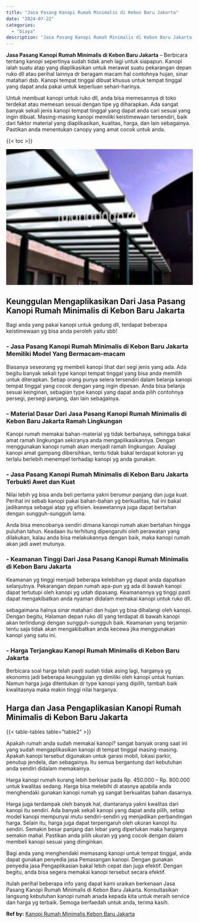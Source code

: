 ```yaml
---
title: "Jasa Pasang Kanopi Rumah Minimalis di Kebon Baru Jakarta"
date: "2024-07-22"
categories: 
  - "biaya"
description: "Jasa Pasang Kanopi Rumah Minimalis di Kebon Baru Jakarta. Itulah perihal beberapa info yang dapat kami uraikan berkenaan Jasa Pasang Kanopi Rumah Minimalis d..."
---
```


**Jasa Pasang Kanopi Rumah Minimalis di Kebon Baru Jakarta** – Berbicara tentang kanopi sepertinya sudah tidak aneh lagi untuk siapapun. Kanopi ialah suatu atap yang diaplikasikan untuk merawat suatu pekarangan depan ruko dll atau perihal lainnya dr beragam macam hal contohnya hujan, sinar matahari dsb. Kanopi tempat tinggal dibuat khusus untuk tempat tinggal yang dapat anda pakai untuk keperluan sehari-harinya.

Untuk membuat kanopi untuk ruko dll, anda bisa memesannya di toko terdekat atau memesan sesuai dengan tipe yg diharapkan. Ada sangat banyak sekali jenis kanopi tempat tinggal yang dapat anda cari sesuai yang ingin dibuat. Masing-masing kanopi memiliki keistimewaan tersendiri, baik dari faktor material yang diaplikasikan, kualitas, harga, dan lain sebagainya. Pastikan anda menentukan canopy yang amat cocok untuk anda.

{{< toc >}}

![Jasa Pasang Kanopi Rumah Minimalis di Kebon Baru Jakarta](/images/harga-kanopi-minimalis-07.png)

## Keunggulan Mengaplikasikan Dari Jasa Pasang Kanopi Rumah Minimalis di Kebon Baru Jakarta

Bagi anda yang pakai kanopi untuk gedung dll, terdapat beberapa keistimewaan yg bisa anda peroleh yaitu sbb!

### \- Jasa Pasang Kanopi Rumah Minimalis di Kebon Baru Jakarta Memiliki Model Yang Bermacam-macam

Biasanya seseorang yg membeli kanopi lihat dari segi jenis yang ada. Ada begitu banyak sekali type kanopi tempat tinggal yang bisa anda memilih untuk diterapkan. Setiap orang punya selera tersendiri dalam belanja kanopi tempat tinggal yang cocok dengan yang ingin dipesan. Anda bisa belanja sesuai keinginan, sebagian type kanopi yang dapat anda pilih contohnya persegi, persegi panjang, dan lain sebagainya.

### \- Material Dasar Dari Jasa Pasang Kanopi Rumah Minimalis di Kebon Baru Jakarta Ramah Lingkungan

Kanopi rumah memakai bahan-material yg tidak berbahaya, sehingga bakal amat ramah lingkungan sekiranya anda mengaplikasikannya. Dengan menggunakan kanopi rumah akan menjadi ramah lingkungan. Apalagi kanopi amat gampang dibersihkan, tentu tidak bakal terdapat kotoran yg terlalu berlebih menempel terhadap kanopi yg anda gunakan.

### \- Jasa Pasang Kanopi Rumah Minimalis di Kebon Baru Jakarta Terbukti Awet dan Kuat

Nilai lebih yg bisa anda beli pertama yakni berumur panjang dan juga kuat. Perihal ini sebab kanopi pakai bahan-bahan yg berkualitas, hal ini bakal jadikannya sebagai atap yg efisien. keawetannya juga dapat bertahan dengan sungguh-sungguh lama.

Anda bisa mencobanya sendiri dimana kanopi rumah akan bertahan hingga puluhan tahun. Keadaan itu terhitung dipengaruhi oleh perawatan yang dilakukan, kalau anda bisa melakukannya dengan baik, maka kanopi rumah akan jadi awet mutunya.

### \- Keamanan Tinggi Dari Jasa Pasang Kanopi Rumah Minimalis di Kebon Baru Jakarta

Keamanan yg tinggi menjadi beberapa kelebihan yg dapat anda dapatkan selanjutnya. Pekarangan depan rumah apa-pun yg ada di bawah kanopi dapat tertutupi oleh kanopi yg udah dipasang. Keamanannya yg tinggi pasti dapat mengakibatkan anda nyaman didalam memakai kanopi untuk ruko dll.

sebagaimana halnya sinar matahari dan hujan yg bisa dihalangi oleh kanopi. Dengan begitu, Halaman depan ruko dll yang terdapat di bawah kanopi akan terlindungi dengan sungguh-sungguh baik. Keamanan yang terjamin tentu saja tidak akan mengakibatkan anda kecewa jika menggunakan kanopi yang satu ini.

### \- Harga Terjangkau Kanopi Rumah Minimalis di Kebon Baru Jakarta

Berbicara soal harga telah pasti sudah tidak asing lagi, harganya yg ekonomis jadi beberapa keunggulan yg dimiliki oleh kanopi untuk hunian. Namun harga juga ditentukan dr type kanopi yang dipilih, tambah baik kwalitasnya maka makin tinggi nilai harganya.

## Harga dan Jasa Pengaplikasian Kanopi Rumah Minimalis di Kebon Baru Jakarta

{{< table-tables table="table2" >}}

Apakah rumah anda sudah memakai kanopi? sangat banyak orang saat ini yang sudah mengaplikasikan kanopi di tempat tinggal masing-masing. Apakah kanopi tersebut digunakan untuk garasi mobil, lokasi parkir, penutup jendela, dan sebagainya. Itu semua bergantung dari kebutuhan anda sendiri didalam memakainya.

Harga kanopi rumah kurang lebih berkisar pada Rp. 450.000 – Rp. 800.000 untuk kwalitas sedang. Harga bisa melebihi di atasnya apabila anda menghendaki gunakan kanopi rumah yg sangat berkualitas bahan dasarnya.

Harga juga terdampak oleh banyak hal, diantaranya yakni kwalitas dari kanopi itu sendiri. Ada banyak sekali kanopi yang dapat anda pilih, setiap model kanopi mempunyai mutu sendiri-sendiri yg menjadikan perbandingan harga. Selain itu, harga juga dapat terpengaruh oleh ukuran kanopi itu sendiri. Semakin besar panjang dan lebar yang diperlukan maka harganya semakin mahal. Pastikan anda pilih ukuran yg yang cocok dengan dalam membeli kanopi sesuai yang diinginkan.

Bagi anda yang menghendaki memasang kanopi untuk tempat tinggal, anda dapat gunakan penyedia jasa Pemasangan kanopi. Dengan gunakan penyedia jasa Pengaplikasian bakal lebih cepat dan juga efektif. Dengan begitu, anda bisa segera memakai kanopi tersebut secara efektif.

Itulah perihal beberapa info yang dapat kami uraikan berkenaan Jasa Pasang Kanopi Rumah Minimalis di Kebon Baru Jakarta. Konsultasikan langsung kebutuhan kanopi rumah anada kepada kita untuk meraih service dan harga yg terbaik. Semoga berfaedah untuk anda, terima kasih.

**Ref by:**  [Kanopi Rumah Minimalis Kebon Baru Jakarta](https://id.wikipedia.org/wiki/Kanopi)

